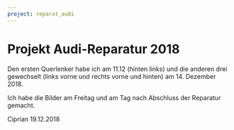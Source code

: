 ```yaml
---
project: reparat_audi
---
```


# Projekt Audi-Reparatur 2018

Den ersten Querlenker habe ich am 11.12 (hinten links) und die anderen drei gewechselt
(links vorne und rechts vorne und hinten) am 14. Dezember 2018.

Ich habe die Bilder am Freitag und am Tag nach Abschluss der Reparatur gemacht.

Ciprian 19.12.2018